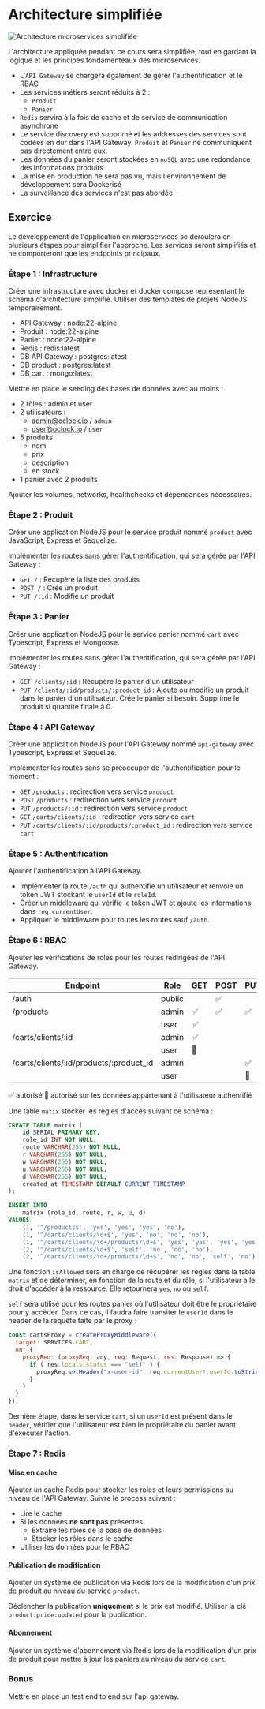 # Architecture simplifiée

![Architecture microservices simplifiée](./µservices-simplified.drawio.png)

L'architecture appliquée pendant ce cours sera simplifiée, tout en gardant la logique et les principes fondamenteaux des microservices.

- L'`API Gateway` se chargera également de gérer l'authentification et le RBAC
- Les services métiers seront réduits à 2 :
  - `Produit`
  - `Panier`
- `Redis` servira à la fois de cache et de service de communication asynchrone
- Le service discovery est supprimé et les addresses des services sont codées en dur dans l'API Gateway. `Produit` et `Panier` ne communiquent pas directement entre eux.
- Les données du panier seront stockées en `noSQL` avec une redondance des informations produits
- La mise en production ne sera pas vu, mais l'environnement de développement sera Dockerisé
- La surveillance des services n'est pas abordée

## Exercice

Le développement de l'application en microservices se déroulera en plusieurs étapes pour simplifier l'approche. Les services seront simplifiés et ne comporteront que les endpoints principaux.

### Étape 1 : Infrastructure

Créer une infrastructure avec docker et docker compose représentant le schéma d'architecture simplifié. Utiliser des templates de projets NodeJS temporairement.

- API Gateway : node:22-alpine
- Produit : node:22-alpine
- Panier : node:22-alpine
- Redis : redis:latest
- DB API Gateway : postgres:latest
- DB product : postgres:latest
- DB cart : mongo:latest

Mettre en place le seeding des bases de données avec au moins :

- 2 rôles : admin et user
- 2 utilisateurs :
  - <admin@oclock.io> / `admin`
  - <user@oclock.io> / `user`
- 5 produits
  - nom
  - prix
  - description
  - en stock
- 1 panier avec 2 produits

Ajouter les volumes, networks, healthchecks et dépendances nécessaires.

### Étape 2 : Produit

Créer une application NodeJS pour le service produit nommé `product` avec JavaScript, Express et Sequelize.

Implémenter les routes sans gérer l'authentification, qui sera gérée par l'API Gateway :

- `GET /` : Récupère la liste des produits
- `POST /` : Crée un produit
- `PUT /:id` : Modifie un produit

### Étape 3 : Panier

Créer une application NodeJS pour le service panier nommé `cart` avec Typescript, Express et Mongoose.

Implémenter les routes sans gérer l'authentification, qui sera gérée par l'API Gateway :

- `GET /clients/:id` : Récupère le panier d'un utilisateur
- `PUT /clients/:id/products/:product_id` : Ajoute ou modifie un produit dans le panier d'un utilisateur. Crée le panier si besoin. Supprime le produit si quantité finale à 0.

### Étape 4 : API Gateway

Créer une application NodeJS pour l'API Gateway nommé `api-gateway` avec Typescript, Express et Sequelize.

Implémenter les routes sans se préoccuper de l'authentification pour le moment :

- `GET` `/products` : redirection vers service `product`
- `POST` `/products` : redirection vers service `product`
- `PUT` `/products/:id` : redirection vers service `product`
- `GET` `/carts/clients/:id` : redirection vers service `cart`
- `PUT` `/carts/clients/:id/products/:product_id` : redirection vers service `cart`

### Étape 5 : Authentification

Ajouter l'authentification à l'API Gateway.

- Implémenter la route `/auth` qui authentifie un utilisateur et renvoie un token JWT stockant le `userId` et le `roleId`.
- Créer un middleware qui vérifie le token JWT et ajoute les informations dans `req.currentUser`.
- Appliquer le middleware pour toutes les routes sauf `/auth`.

### Étape 6 : RBAC

Ajouter les vérifications de rôles pour les routes redirigées de l'API Gateway.

| Endpoint | Role | GET | POST | PUT | DELETE |
|----------|------|-----|------|-----|--------|
| /auth | public | | ✅ | | |
| /products | admin | ✅ | ✅ | ✅ | |
|  | user | ✅ | | | |
| /carts/clients/:id | admin | ✅ | | | |
|  | user | 👤 | | | |
| /carts/clients/:id/products/:product_id | admin | | | ✅ | |
|  | user | | | 👤 | |

✅ autorisé 👤 autorisé sur les données appartenant à l'utilisateur authentifié

Une table `matix` stocker les règles d'accès suivant ce schéma :

```sql
CREATE TABLE matrix (
    id SERIAL PRIMARY KEY,
    role_id INT NOT NULL,
    route VARCHAR(255) NOT NULL,
    r VARCHAR(255) NOT NULL,
    w VARCHAR(255) NOT NULL,
    u VARCHAR(255) NOT NULL,
    d VARCHAR(255) NOT NULL,
    created_at TIMESTAMP DEFAULT CURRENT_TIMESTAMP
);

INSERT INTO 
    matrix (role_id, route, r, w, u, d) 
VALUES 
    (1, '^/products$', 'yes', 'yes', 'yes', 'no'),
    (1, '^/carts/clients/\d+$', 'yes', 'no', 'no', 'no'),
    (1, '^/carts/clients/\d+/products/\d+$', 'yes', 'yes', 'yes', 'yes'),
    (2, '^/carts/clients/\d+$', 'self', 'no', 'no', 'no'),
    (2, '^/carts/clients/\d+/products/\d+$', 'no', 'no', 'self', 'no');
```

Une fonction `isAllowed` sera en charge de récupérer les règles dans la table `matrix` et de déterminer, en fonction de la route et du rôle, si l'utilisateur a le droit d'accéder à la ressource. Elle retournera `yes`, `no` ou `self`.

`self` sera utilisé pour les routes panier où l'utilisateur doit être le propriétaire pour y accéder. Dans ce cas, il faudra faire transiter le `userId` dans le header de la requête faite par le proxy :

```js
const cartsProxy = createProxyMiddleware({
  target: SERVICES.CART,
  on: {
    proxyReq: (proxyReq: any, req: Request, res: Response) => {
      if ( res.locals.status === "self" ) {
        proxyReq.setHeader("x-user-id", req.currentUser!.userId.toString());
      }
    }
  }
});
```

Dernière étape, dans le service `cart`, si un `userId` est présent dans le `header`, vérifier que l'utilisateur est bien le propriétaire du panier avant d'exécuter l'action.

### Étape 7 : Redis

#### Mise en cache

Ajouter un cache Redis pour stocker les roles et leurs permissions au niveau de l'API Gateway. Suivre le process suivant :

- Lire le cache
- Si les données **ne sont pas** présentes
  - Extraire les rôles de la base de données
  - Stocker les rôles dans le cache
- Utiliser les données pour le RBAC

#### Publication de modification

Ajouter un système de publication via Redis lors de la modification d'un prix de produit au niveau du service `product`.

Déclencher la publication **uniquement** si le prix est modifié. Utiliser la clé `product:price:updated` pour la publication.

#### Abonnement

Ajouter un système d'abonnement via Redis lors de la modification d'un prix de produit pour mettre à jour les paniers au niveau du service `cart`.

### Bonus

Mettre en place un test end to end sur l'api gateway.
